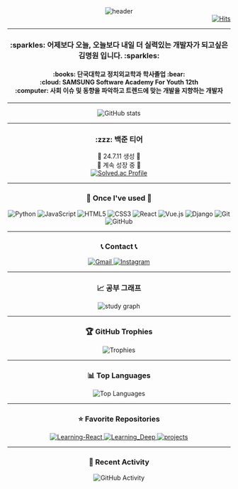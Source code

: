 <div align="center">
  <img src="https://capsule-render.vercel.app/api?type=venom&color=random&height=400&section=header&text=Welcome%20to%20MW's%20GitHub%20👋&animation&fontSize=60" alt="header" />
</div>

<div align="right">
  <a href="https://hits.seeyoufarm.com">
    <img src="https://hits.seeyoufarm.com/api/count/incr/badge.svg?url=https%3A%2F%2Fgithub.com%2Fgjbae1212%2Fhit-counter" alt="Hits" />
  </a>
</div>

---

<h3 align="center">
  :sparkles: 어제보다 오늘, 오늘보다 내일 더 실력있는 개발자가 되고싶은 김명원 입니다. :sparkles:
</h3>

<h4 align="center">
  :books: 단국대학교 정치외교학과 학사졸업 :bear:
  <br>
  :cloud: SAMSUNG Software Academy For Youth 12th
  <br>
  :computer: 사회 이슈 및 동향을 파악하고 트렌드에 맞는 개발을 지향하는 개발자
</h4>

---

<div align="center">
  <img src="https://github-readme-stats.vercel.app/api?username=kmw9904&show_icons=true&theme=transparent" alt="GitHub stats" />
</div>

---

<h3 align="center">
  :zzz: 백준 티어
</h3>

<div align="center">
  🔧 24.7.11 생성 🔧<br>
  🏃 계속 성장 중 🏃<br>
  <a href="https://solved.ac/kms990415/" target="_blank">
    <img src="http://mazassumnida.wtf/api/v2/generate_badge?boj=kms990415" alt="Solved.ac Profile">
  </a>
</div>

---

<h3 align="center">
  🔨 Once I've used 🔨
</h3>

<div align="center">
  <img src="https://img.shields.io/badge/python-3776AB?style=flat-square&logo=python&logoColor=white" alt="Python">
  <img src="https://img.shields.io/badge/javascript-F7DF1E?style=flat-square&logo=javascript&logoColor=black" alt="JavaScript">
  <img src="https://img.shields.io/badge/html5-E34F26?style=flat-square&logo=html5&logoColor=white" alt="HTML5">
  <img src="https://img.shields.io/badge/css3-1572B6?style=flat-square&logo=css3&logoColor=white" alt="CSS3">
  <img src="https://img.shields.io/badge/react-61DAFB?style=flat-square&logo=react&logoColor=black" alt="React">
  <img src="https://img.shields.io/badge/vue.js-4FC08D?style=flat-square&logo=vue.js&logoColor=white" alt="Vue.js">
  <img src="https://img.shields.io/badge/django-092E20?style=flat-square&logo=django&logoColor=white" alt="Django">
  <img src="https://img.shields.io/badge/git-F05032?style=flat-square&logo=git&logoColor=white" alt="Git">
  <img src="https://img.shields.io/badge/github-181717?style=flat-square&logo=github&logoColor=white" alt="GitHub">
</div>

---

<h3 align="center">
  📞 Contact 📞
</h3>

<div align="center">
  <a href="mailto:skqjahjakskxl@gmail.com">
    <img src="https://img.shields.io/badge/Gmail-EA4335?style=for-the-badge&logo=Gmail&logoColor=white" alt="Gmail">
  </a>
  <a href="https://www.instagram.com/myungwxxn">
    <img src="https://img.shields.io/badge/Instagram-E4405F?style=for-the-badge&logo=instagram&logoColor=white" alt="Instagram">
  </a>
</div>

---

<h3 align="center">
  📈 공부 그래프
</h3>

<div align="center">
  <img src="https://github-readme-streak-stats.herokuapp.com/?user=kmw9904&theme=transparent" alt="study graph" />
</div>

---

<!-- 추가 섹션 시작 -->

<h3 align="center">
  🏆 GitHub Trophies
</h3>

<div align="center">
  <img src="https://github-profile-trophy.vercel.app/?username=kmw9904&theme=flat&column=7" alt="Trophies" />
</div>

---

<h3 align="center">
  📊 Top Languages
</h3>

<div align="center">
  <img src="https://github-readme-stats.vercel.app/api/top-langs/?username=kmw9904&layout=compact&theme=transparent" alt="Top Languages" />
</div>

---

<h3 align="center">
  ⭐ Favorite Repositories
</h3>

<div align="center">
  <a href="https://github.com/yourusername/repo1">
    <img src="https://github-readme-stats.vercel.app/api/pin/?username=kmw9904&repo=repo1&theme=transparent" alt="Learning-React" />
  </a>
  <a href="https://github.com/yourusername/repo2">
    <img src="https://github-readme-stats.vercel.app/api/pin/?username=kmw9904&repo=repo2&theme=transparent" alt="Learning_Deep" />
  </a>
  <a href="https://github.com/yourusername/repo3">
    <img src="https://github-readme-stats.vercel.app/api/pin/?username=kmw9904&repo=repo3&theme=transparent" alt="projects" />
  </a>
</div>

---

<h3 align="center">
  🔄 Recent Activity
</h3>

<div align="center">
  <img src="https://activity-graph.herokuapp.com/graph?username=kmw9904&theme=react-dark&hide_border=true" alt="GitHub Activity" />
</div>

<!-- 추가 섹션 끝 -->
